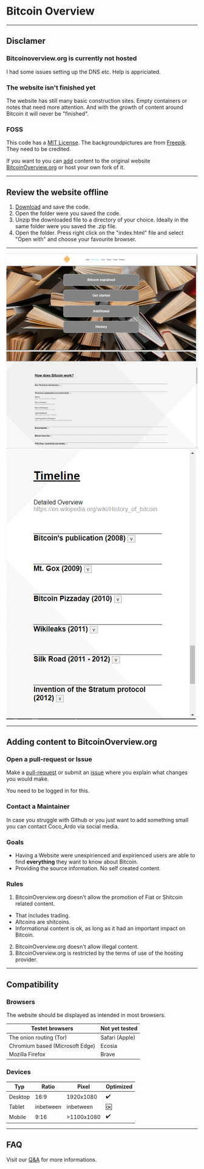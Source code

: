 # Bitcoin Overview

---

## Disclamer 
### Bitcoinoverview.org is currently not hosted
I had some issues setting up the DNS etc. Help is appriciated.
### The website isn't finished yet
The website has still many basic construction sites. Empty containers or notes that need more attention.
And with the growth of content around Bitcoin it will never be "finished".
### FOSS
This code has a [MIT License](LICENSE.txt). The backgroundpictures are from [Freepik](https://www.freepik.com/). They need to be credited.

If you want to you can [add](https://github.com/RealCocoArdo/BitcoinOverview#adding-content-to-bitcoinovervieworg) content to the original website [BitcoinOverview.org](https://BitcoinOverview.org) or host your own fork of it.

---

## Review the website offline
1. [Download](https://github.com/RealCocoArdo/BitcoinOverview/archive/refs/heads/main.zip) and save the code.
2. Open the folder were you saved the code.
3. Unzip the downloaded file to a directory of your choice. Ideally in the same folder were you saved the .zip file.
4. Open the folder. Press right click on the "index.html" file and select "Open with" and choose your favourite browser.

---

![Screenshot of Knowledge.html](screenshots/Knowledge.PNG)
![Screenshot of Knowledge.html](screenshots/Knowledge2.PNG)
![Mobile screenshot of Knowledge.html](screenshots/MobileKnowledge.PNG)

---

## Adding content to BitcoinOverview.org
### Open a pull-request or Issue
Make a [pull-request](https://github.com/RealCocoArdo/BitcoinOverview/pulls) or submit an [issue](https://github.com/RealCocoArdo/BitcoinOverview/issues/new/choose) where you explain what changes you would make. 

You need to be logged in for this.
### Contact a Maintainer
In case you struggle with Github or you just want to add something small you can contact Coco_Ardo via social media.
### Goals
* Having a Website were unexpirienced and expirienced users are able to find **everything** they want to know about Bitcoin.
* Providing the source information. No self created content.
### Rules
1. BitcoinOverview.org doesn't allow the promotion of Fiat or Shitcoin related content.
* That includes trading.
* Altcoins are shitcoins.
* Informational content is ok, as long as it had an important impact on Bitcoin.
2. BitcoinOverview.org doesn't allow illegal content.
3. BitcoinOverview.org is restricted by the terms of use of the hosting provider.

---

## Compatibility
### Browsers
The website should be displayed as intended in most browsers.

| Testet browsers                 | Not yet tested |
|---------------------------------|----------------|
| The onion routing (Tor)         | Safari (Apple) |
| Chromium based (Microsoft Edge) | Ecosia         |
| Mozilla Firefox                 | Brave          |
### Devices
| Typ          | Ratio     | Pixel      | Optimized          |
|--------------|-----------|------------|--------------------|
| Desktop      | 16:9      | 1920x1080  | :heavy_check_mark: |
| Tablet       | inbetween | inbetween  | :ok:               |
| Mobile       | 9:16      | >1100x1080 | :heavy_check_mark: |

---

## FAQ
Visit our [Q&A](https://github.com/RealCocoArdo/BitcoinOverview/discussions/categories/q-a) for more informations.
